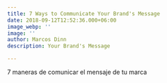 ```yaml
---
title: 7 Ways to Communicate Your Brand's Message
date: 2018-09-12T12:52:36.000+06:00
image_webp: ''
image: ''
author: Marcos Dinn
description: Your Brand's Message

---
```

7 maneras de comunicar el mensaje de tu marca